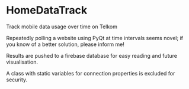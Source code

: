 # HomeDataTrack
Track mobile data usage over time on Telkom

Repeatedly polling a website using PyQt at time intervals seems novel; if you know of a better solution, please inform me!

Results are pushed to a firebase database for easy reading and future visualisation.

A class with static variables for connection properties is excluded for security.
